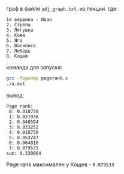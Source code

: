 граф в файле `adj_graph.txt`. из лекции. где:
```
1я вершина - Иван
2. Стрела
3. Лягушка
4. Кожа
5. Яга
6. Василиса
7. Лебедь
8. Кощей
```
команда для запуска:
```sh
gcc -fopenmp pagerank.c 
./a.out
```
вывод:
```
Page rank:
 0: 0.018750 
 1: 0.021938 
 2: 0.040584 
 3: 0.033252 
 4: 0.018750 
 5: 0.053247
 6: 0.064010
 7: 0.079533
sum: 0.330064
```
Page rank максимален у Кощея - `0.079533`
